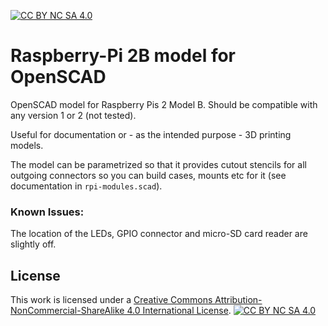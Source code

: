 [![CC BY NC SA 4.0][cc-by-nc-sa-shield]][cc-by-nc-sa]

# Raspberry-Pi 2B model for OpenSCAD
OpenSCAD model for Raspberry Pis 2 Model B.
Should be compatible with any version 1 or 2 (not tested).

Useful for documentation or - as the intended purpose - 3D printing models.

The model can be parametrized so that it provides cutout stencils for all outgoing connectors so you can build cases, mounts etc for it (see documentation in `rpi-modules.scad`).

### Known Issues:
The location of the LEDs, GPIO connector and micro-SD card reader are slightly off. 

## License
This work is licensed under a
[Creative Commons Attribution-NonCommercial-ShareAlike 4.0 International License][cc-by-nc-sa].
[![CC BY NC SA 4.0][cc-by-nc-sa-image]][cc-by-nc-sa]

[cc-by-nc-sa]: https://creativecommons.org/licenses/by-nc-sa/4.0/
[cc-by-nc-sa-image]: https://licensebuttons.net/l/by-nc-sa/4.0/88x31.png
[cc-by-nc-sa-shield]: https://img.shields.io/badge/License-CC%20BY%20NC%20SA%204.0-blue.svg
